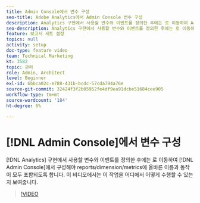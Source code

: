 ```yaml
---
title: Admin Console에서 변수 구성
seo-title: Adobe Analytics에서 Admin Console 변수 구성
description: Analytics 구현에서 사용할 변수와 이벤트를 정의한 후에는 로 이동하여 Admin Console에서 구성해야 보고서/차원/지표가 모두 올바른 이름과 동작을 갖도록 합니다. 이 비디오에서는 이 작업을 어디에서 어떻게 수행할 수 있는지 보여줍니다.
seo-description: Analytics 구현에서 사용할 변수와 이벤트를 정의한 후에는 로 이동하여 Admin Console에서 구성해야 보고서/차원/지표가 모두 올바른 이름과 동작을 갖도록 합니다. 이 비디오에서는 이 작업을 어디에서 어떻게 수행할 수 있는지 보여줍니다. Adobe Analytics
feature: 보고서 세트 설정
topics: null
activity: setup
doc-type: feature video
team: Technical Marketing
kt: 3582
topic: 관리
role: Admin, Architect
level: Beginner
exl-id: 6bbca02c-e788-431b-bcdc-57cda794a76e
source-git-commit: 32424f3f2b05952fe4df9ea91dcbe51684cee905
workflow-type: tm+mt
source-wordcount: '184'
ht-degree: 6%

---
```


# [!DNL Admin Console]에서 변수 구성

[!DNL Analytics] 구현에서 사용할 변수와 이벤트를 정의한 후에는 로 이동하여 [!DNL Admin Console]에서 구성해야 reports/dimension/metrics에 올바른 이름과 동작이 모두 포함되도록 합니다. 이 비디오에서는 이 작업을 어디에서 어떻게 수행할 수 있는지 보여줍니다.

>[!VIDEO](https://video.tv.adobe.com/v/28755/?quality=12)
